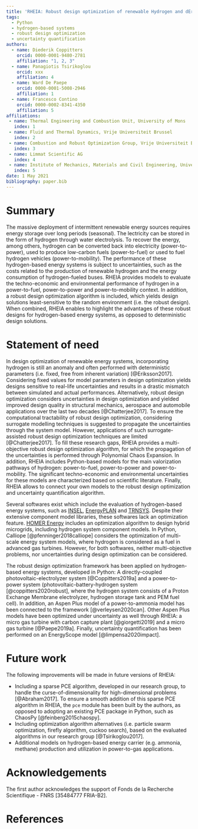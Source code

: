 ```yaml
---
title: 'RHEIA: Robust design optimization of renewable Hydrogen and dErIved energy cArrier systems'
tags:
  - Python
  - hydrogen-based systems
  - robust design optimization
  - uncertainty quantification
authors:
  - name: Diederik Coppitters
    orcid: 0000-0001-9480-2781
    affiliation: "1, 2, 3"
  - name: Panagiotis Tsirikoglou
    orcid: xxx
    affiliation: 4
  - name: Ward De Paepe
    orcid: 0000-0001-5008-2946
    affiliation: 1
  - name: Francesco Contino
    orcid: 0000-0002-8341-4350
    affiliation: 5
affiliations:
 - name: Thermal Engineering and Combustion Unit, University of Mons
   index: 1
 - name: Fluid and Thermal Dynamics, Vrije Universiteit Brussel
   index: 2
 - name: Combustion and Robust Optimization Group, Vrije Universiteit Brussel and Université Libre de Bruxelles
   index: 3
 - name: Limmat Scientific AG
   index: 4
 - name: Institute of Mechanics, Materials and Civil Engineering, Université catholique de Louvain
   index: 5
date: 1 May 2021
bibliography: paper.bib
---
```


# Summary

The massive deployment of intermittent renewable energy sources requires energy storage over long periods (seasonal). The lectricity can be stored in the form of hydrogen through water electrolysis. To recover the energy, among others, hydrogen can be converted back into electricity (power-to-power), used to produce low-carbon fuels (power-to-fuel) or used to fuel hydrogen vehicles (power-to-mobility). The performance of these hydrogen-based energy systems is subject to uncertainties, such as the costs related to the production of renewable hydrogen and the energy consumption of hydrogen-fueled buses. RHEIA provides models to evaluate the techno-economic and environmental performance of hydrogen in a power-to-fuel, power-to-power and power-to-mobility context. In addition, a robust design optimization algorithm is included, which yields design solutions least-sensitive to the random environment (i.e. the robust design). When combined, RHEIA enables to highlight the advantages of these robust designs for hydrogen-based energy systems, as opposed to deterministic design solutions.

# Statement of need

In design optimization of renewable energy systems, incorporating hydrogen is still an anomaly and often performed with deterministic parameters (i.e. fixed, free from inherent variation) [@Eriksson2017]. Considering fixed values for model parameters in design optimization yields designs sensitive to real-life uncertainties and results in a drastic mismatch between simulated and actual performances. Alternatively, robust design optimization considers uncertainties in design optimization and yielded improved design quality in structural mechanics, aerospace and automobile applications over the last two decades [@Chatterjee2017]. To ensure the computational tractability of robust design optimization, considering surrogate modelling techniques is suggested to propagate the uncertainties through the system model. However, applications of such surrogate-assisted robust design optimization techniques are limited [@Chatterjee2017]. To fill these research gaps, RHEIA provides a multi-objective robust design optimization algorithm, for which the propagation of the uncertainties is performed through Polynomial Chaos Expansion. In addition, RHEIA includes Python-based models for the main valorization pathways of hydrogen: power-to-fuel, power-to-power and power-to-mobility. The significant techno-economic and environmental uncertainties for these models are characterized based on scientific literature. Finally, RHEIA allows to connect your own models to the robust design optimization and uncertainty quantification algorithm.   

Several softwares exist which include the evaluation of hydrogen-based energy systems, such as [INSEL](https://insel.eu/en/home_en.html), [EnergyPLAN](https://www.energyplan.eu/) and [TRNSYS](http://www.trnsys.com/). Despite their extensive component model libraries, these softwares lack an optimization feature. [HOMER Energy](https://www.homerenergy.com/products/pro/index.html) includes an optimization algorithm to design hybrid microgrids, including hydrogen system component models. In Python, Calliope [@pfenninger2018calliope] considers the optimization of multi-scale energy system models, where hydrogen is considered as a fuel in advanced gas turbines. However, for both softwares, neither multi-objective problems, nor uncertainties during design optimization can be considered.

<!---
Separate modules for surrogate-assisted robust design optimization are present as well:
The DEAP package [@fortin2012deap] includes evolutionary optimization algorithms, while UQlab [@marelli2014uqlab] (Matlab) and ChaosPy [@feinberg2015chaospy] provide the PCE algorithm.  

A list of key references, including to other software addressing related needs. Note that the references should include full names of venues, e.g., journals and conferences, not abbreviations only understood in the context of a specific discipline.
--->

The robust design optimization framework has been applied on hydrogen-based 
energy systems, developed in Python: A directly-coupled 
photovoltaic-electrolyzer system [@Coppitters2019a] and a power-to-power system 
(photovoltaic-battery-hydrogen system [@coppitters2020robust], where the 
hydrogen system consists of a Proton Exchange Membrane electrolyzer, hydrogen 
storage tank and PEM fuel cell). In addition, an Aspen Plus model of a 
power-to-ammonia model has been connected to the framework [@verleysen2020can].
Other Aspen Plus models have been optimized under uncertainty as well through 
RHEIA: a micro gas turbine with carbon capture plant [@giorgetti2019] and a 
micro gas turbine [@Paepe2019a]. Finally, uncertainty quantification has been
performed on an EnergyScope model [@limpensa2020impact].


# Future work

The following improvements will be made in future versions of RHEIA:

- Including a sparse PCE algorithm, developed in our research group, to handle the curse-of-dimensionality for high-dimensional problems [@Abraham2017]. To ensure a smooth addition of this sparse PCE algorithm in RHEIA, the ``pce`` module has been built by the authors, as opposed to adopting an existing PCE package in Python, such as ChaosPy [@feinberg2015chaospy].
- Including optimization algorithm alternatives (i.e. particle swarm optimization, firefly algorithm, cuckoo search), based on the evaluated algorithms in our research group [@Tsirikoglou2017].
- Additional models on hydrogen-based energy carrier (e.g. ammonia, methane) production and utilization in power-to-gas applications. 

# Acknowledgements

The first author acknowledges the support of Fonds de la Recherche Scientifique - FNRS [35484777 FRIA-B2].

# References